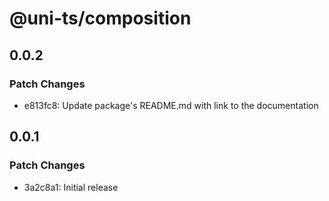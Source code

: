 # @uni-ts/composition

## 0.0.2

### Patch Changes

- e813fc8: Update package's README.md with link to the documentation

## 0.0.1

### Patch Changes

- 3a2c8a1: Initial release
